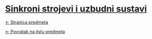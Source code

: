 # [Sinkroni strojevi i uzbudni sustavi](https://www.github.com/studosi-fer/SSUS)
[<- Stranica predmeta](https://www.fer.unizg.hr/predmet/ssus)

[<- Povratak na listu predmeta](https://www.github.com/studosi/FER)